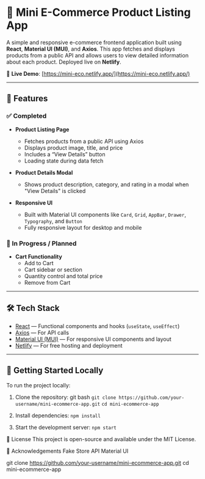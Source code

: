 # 🛒 Mini E-Commerce Product Listing App

A simple and responsive e-commerce frontend application built using **React**, **Material UI (MUI)**, and **Axios**. This app fetches and displays products from a public API and allows users to view detailed information about each product. Deployed live on **Netlify**.

🔗 **Live Demo**: [https://mini-eco.netlify.app/](https://mini-eco.netlify.app/)

---

## 📌 Features

### ✅ Completed
- **Product Listing Page**  
  - Fetches products from a public API using Axios  
  - Displays product image, title, and price  
  - Includes a “View Details” button  
  - Loading state during data fetch

- **Product Details Modal**  
  - Shows product description, category, and rating in a modal when "View Details" is clicked

- **Responsive UI**  
  - Built with Material UI components like `Card`, `Grid`, `AppBar`, `Drawer`, `Typography`, and `Button`  
  - Fully responsive layout for desktop and mobile

### 🚧 In Progress / Planned
- **Cart Functionality**  
  - Add to Cart  
  - Cart sidebar or section  
  - Quantity control and total price  
  - Remove from Cart

---

## 🛠️ Tech Stack

- [React](https://reactjs.org/) — Functional components and hooks (`useState`, `useEffect`)
- [Axios](https://axios-http.com/) — For API calls
- [Material UI (MUI)](https://mui.com/) — For responsive UI components and layout
- [Netlify](https://www.netlify.com/) — For free hosting and deployment


---

## 🧩 Getting Started Locally

To run the project locally:

1. Clone the repository:
   git bash
   ```git clone https://github.com/your-username/mini-ecommerce-app.git```
  ```cd mini-ecommerce-app```

2. Install dependencies:
   ```npm install```

3. Start the development server:
  ```npm start```

📄 License
This project is open-source and available under the MIT License.

🙌 Acknowledgements
  Fake Store API
  Material UI




   git clone https://github.com/your-username/mini-ecommerce-app.git
   cd mini-ecommerce-app
